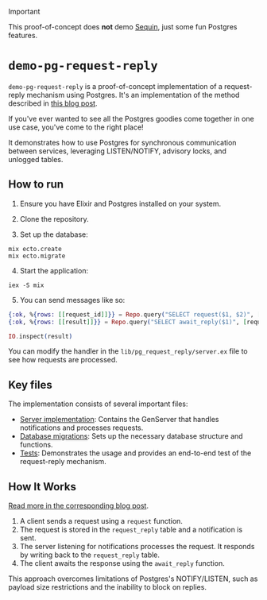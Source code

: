> [!IMPORTANT]
> This proof-of-concept does **not** demo [Sequin](github.com/sequinstream/sequin), just some fun Postgres features.

# `demo-pg-request-reply`

`demo-pg-request-reply` is a proof-of-concept implementation of a request-reply mechanism using Postgres. It's an implementation of the method described in [this blog post](#).

If you've ever wanted to see all the Postgres goodies come together in one use case, you've come to the right place!

It demonstrates how to use Postgres for synchronous communication between services, leveraging LISTEN/NOTIFY, advisory locks, and unlogged tables.

## How to run

1. Ensure you have Elixir and Postgres installed on your system.

2. Clone the repository.

3. Set up the database:

```
mix ecto.create
mix ecto.migrate
```

4. Start the application:

```
iex -S mix
```

5. You can send messages like so:

```elixir
{:ok, %{rows: [[request_id]]}} = Repo.query("SELECT request($1, $2)", ["some_channel", "my_request"])
{:ok, %{rows: [[result]]}} = Repo.query("SELECT await_reply($1)", [request_id])

IO.inspect(result)
```

You can modify the handler in the `lib/pg_request_reply/server.ex` file to see how requests are processed.

## Key files

The implementation consists of several important files:

- [Server implementation](lib/pg_request_reply/server.ex): Contains the GenServer that handles notifications and processes requests.
- [Database migrations](priv/repo/migrations/20240725234411_create_initial.exs): Sets up the necessary database structure and functions.
- [Tests](test/pg_request_reply_test.exs): Demonstrates the usage and provides an end-to-end test of the request-reply mechanism.

## How It Works

[Read more in the corresponding blog post](#).

1. A client sends a request using a `request` function.
2. The request is stored in the `request_reply` table and a notification is sent.
3. The server listening for notifications processes the request. It responds by writing back to the `request_reply` table.
4. The client awaits the response using the `await_reply` function.

This approach overcomes limitations of Postgres's NOTIFY/LISTEN, such as payload size restrictions and the inability to block on replies.

